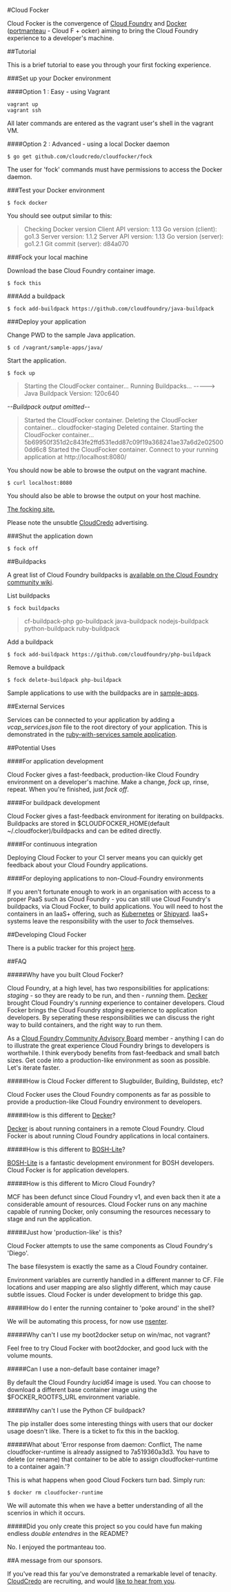 #Cloud Focker

Cloud Focker is the convergence of [Cloud Foundry](http://cloudfoundry.org/index.html) and [Docker](https://www.docker.com/) ([portmanteau](http://en.wikipedia.org/wiki/Portmanteau) - Cloud F + ocker) aiming to bring the Cloud Foundry experience to a developer's machine. 

##Tutorial

This is a brief tutorial to ease you through your first focking experience.

###Set up your Docker environment

####Option 1 : Easy - using Vagrant

```
vagrant up
vagrant ssh
```
All later commands are entered as the vagrant user's shell in the vagrant VM.

####Option 2 : Advanced - using a local Docker daemon

```
$ go get github.com/cloudcredo/cloudfocker/fock
```
The user for 'fock' commands must have permissions to access the Docker daemon.

###Test your Docker environment

```$ fock docker```

You should see output similar to this:
> Checking Docker version
> Client API version: 1.13
> Go version (client): go1.3
> Server version: 1.1.2
> Server API version: 1.13
> Go version (server): go1.2.1
> Git commit (server): d84a070

###Fock your local machine

Download the base Cloud Foundry container image.

```$ fock this```

###Add a buildpack 

```$ fock add-buildpack https://github.com/cloudfoundry/java-buildpack``` 

###Deploy your application

Change PWD to the sample Java application.

```$ cd /vagrant/sample-apps/java/```
  
Start the application.

```$ fock up```

> Starting the CloudFocker container...
> Running Buildpacks...
> -----> Java Buildpack Version: 120c640

*--Buildpack output omitted--*

> Started the CloudFocker container.
> Deleting the CloudFocker container...
> cloudfocker-staging
> Deleted container.
> Starting the CloudFocker container...
> 5b69950f351d2c843fe2ffd531edd87c09f19a368241ae37a6d2e025000dd6c8
> Started the CloudFocker container.
> Connect to your running application at http://localhost:8080/

You should now be able to browse the output on the vagrant machine.

```$ curl localhost:8080```

You should also be able to browse the output on your host machine.

[The focking site.](http://localhost:8080/)

Please note the unsubtle [CloudCredo](http://www.cloudcredo.com/) advertising.
  
###Shut the application down

```$ fock off```

##Buildpacks

A great list of Cloud Foundry buildpacks is [available on the Cloud Foundry community wiki](https://github.com/cloudfoundry-community/cf-docs-contrib/wiki/Buildpacks). 

List buildpacks

```$ fock buildpacks```

> cf-buildpack-php
> go-buildpack
> java-buildpack
> nodejs-buildpack
> python-buildpack
> ruby-buildpack

Add a buildpack

```$ fock add-buildpack https://github.com/cloudfoundry/php-buildpack```

Remove a buildpack

```$ fock delete-buildpack php-buildpack```

Sample applications to use with the buildpacks are in [sample-apps](https://github.com/CloudCredo/cloudfocker/tree/master/sample-apps).

##External Services
  
Services can be connected to your application by adding a *vcap_services.json* file to the root directory of your application. This is demonstrated in the [ruby-with-services sample application](https://github.com/CloudCredo/cloudfocker/tree/master/sample-apps/ruby-with-services). 

##Potential Uses
  
####For application development

Cloud Focker gives a fast-feedback, production-like Cloud Foundry environment on a developer's machine. Make a change, *fock up*, rinse, repeat. When you're finished, just *fock off*.

####For buildpack development

Cloud Focker gives a fast-feedback environment for iterating on buildpacks. Buildpacks are stored in $CLOUDFOCKER_HOME(default ~/.cloudfocker)/buildpacks and can be edited directly.

####For continuous integration

Deploying Cloud Focker to your CI server means you can quickly get feedback about your Cloud Foundry applications. 

####For deploying applications to non-Cloud-Foundry environments

If you aren't fortunate enough to work in an organisation with access to a proper PaaS such as Cloud Foundry - you can still use Cloud Foundry's buildpacks, via Cloud Focker, to build applications. You will need to host the containers in an IaaS+ offering, such as [Kubernetes](https://github.com/GoogleCloudPlatform/kubernetes) or [Shipyard](https://github.com/shipyard/shipyard). IaaS+ systems leave the responsibility with the user to *fock* themselves.

##Developing Cloud Focker

There is a public tracker for this project [here](https://www.pivotaltracker.com/projects/1119430).

##FAQ

#####Why have you built Cloud Focker?

Cloud Foundry, at a high level, has two responsibilities for applications: *staging* - so they are ready to be run, and then - *running* them. [Decker](http://www.cloudcredo.com/decker-docker-cloud-foundry/) brought Cloud Foundry's *running* experience to container developers. Cloud Focker brings the Cloud Foundry *staging* experience to application developers. By seperating these responsibilities we can discuss the right way to build containers, and the right way to run them.

As a [Cloud Foundry Community Advisory Board](http://cloudfoundry.org/about/index.html) member - anything I can do to illustrate the great experience Cloud Foundry brings to developers is worthwhile. I think everybody benefits from fast-feedback and small batch sizes. Get code into a production-like environment as soon as possible. Let's iterate faster.

#####How is Cloud Focker different to Slugbuilder, Building, Buildstep, etc?

Cloud Focker uses the Cloud Foundry components as far as possible to provide a production-like Cloud Foundry environment to developers.

#####How is this different to [Decker](http://www.cloudcredo.com/decker-docker-cloud-foundry/)?

[Decker](http://www.cloudcredo.com/decker-docker-cloud-foundry/) is about running containers in a remote Cloud Foundry. Cloud Focker is about running Cloud Foundry applications in local containers.

#####How is this different to [BOSH-Lite](https://github.com/cloudfoundry/bosh-lite)?

[BOSH-Lite](https://github.com/cloudfoundry/bosh-lite) is a fantastic development environment for BOSH developers. Cloud Focker is for application developers.

#####How is this different to Micro Cloud Foundry?

MCF has been defunct since Cloud Foundry v1, and even back then it ate a considerable amount of resources. Cloud Focker runs on any machine capable of running Docker, only consuming the resources necessary to stage and run the application. 

#####Just how 'production-like' is this?

Cloud Focker attempts to use the same components as Cloud Foundry's 'Diego'. 

The base filesystem is exactly the same as a Cloud Foundry container.
  
Environment variables are currently handled in a different manner to CF. File locations and user mapping are also slightly different, which may cause subtle issues. Cloud Focker is under development to bridge this gap.
  
#####How do I enter the running container to 'poke around' in the shell?

We will be automating this process, for now use [nsenter](https://github.com/jpetazzo/nsenter).

#####Why can't I use my boot2docker setup on win/mac, not vagrant?

Feel free to try Cloud Focker with boot2docker, and good luck with the volume mounts. 

#####Can I use a non-default base container image?

By default the Cloud Foundry *lucid64* image is used. You can choose to download a different base container image using the $FOCKER_ROOTFS_URL environment variable.
  
#####Why can't I use the Python CF buildpack?

The pip installer does some interesting things with users that our docker usage doesn't like. There is a ticket to fix this in the backlog.

#####What about 'Error response from daemon: Conflict, The name cloudfocker-runtime is already assigned to 7a519360a3d3. You have to delete (or rename) that container to be able to assign cloudfocker-runtime to a container again.'?

This is what happens when good Cloud Fockers turn bad. Simply run:

```$ docker rm cloudfocker-runtime```

We will automate this when we have a better understanding of all the scenrios in which it occurs.

#####Did you only create this project so you could have fun making endless *double entendres* in the README?

No. I enjoyed the portmanteau too.

##A message from our sponsors.

If you've read this far you've demonstrated a remarkable level of tenacity. [CloudCredo](http://www.cloudcredo.com/) are recruiting, and would [like to hear from you](http://www.cloudcredo.com/contact-us/).
